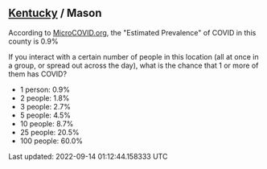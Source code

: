 
## [Kentucky](/united-states/kentucky) / Mason

According to [MicroCOVID.org](http://microcovid.org),
the "Estimated Prevalence" of COVID in this county is 0.9%

If you interact with a certain number of people in this location
(all at once in a group, or spread out across the day), what is the chance that
1 or more of them has COVID?

- 1 person: 0.9%
- 2 people: 1.8%
- 3 people: 2.7%
- 5 people: 4.5%
- 10 people: 8.7%
- 25 people: 20.5%
- 100 people: 60.0%

Last updated: 2022-09-14 01:12:44.158333 UTC
